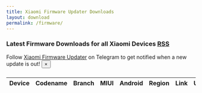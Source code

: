 ```yaml
---
title: Xiaomi Firmware Updater Downloads
layout: download
permalink: /firmware/
---
```


<h3>Latest Firmware Downloads for all Xiaomi Devices <span class="badge badge-light"><a href="/releases.xml"
            class="icon solid fa-rss"><span class="label">RSS</span></a></span></h3>

<div class="alert alert-primary alert-dismissible fade show" role="alert">
    Follow <a href="https://t.me/XiaomiFirmwareUpdater" class="alert-link">Xiaomi Firmware Updater</a> on Telegram to
    get notified when a new update is out!
    <button type="button" class="close" data-dismiss="alert" aria-label="Close">
        <span aria-hidden="true">&times;</span>
    </button>
</div>

<div class="table-responsive-md" style="margin-top: 25px;">
    <table id="firmware" class="display dt-responsive nowrap compact table table-striped table-hover table-sm">
        <thead class="thead-dark">
            <tr>
                <th>Device</th>
                <th>Codename</th>
                <th>Branch</th>
                <th>MIUI</th>
                <th>Android</th>
                <th>Region</th>
                <th>Link</th>
                <th>Updated</th>
            </tr>
        </thead>
        <script>loadLatestFirmware()</script>
    </table>
</div>